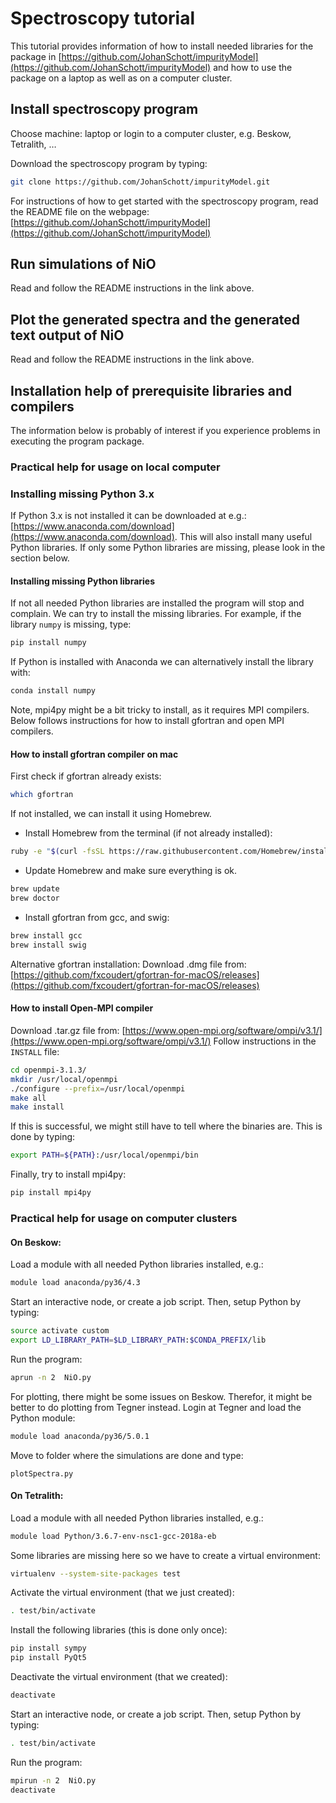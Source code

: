 # Spectroscopy tutorial
This tutorial provides information of how to install needed libraries for the package in [https://github.com/JohanSchott/impurityModel](https://github.com/JohanSchott/impurityModel) and how to use the package on a laptop as well as on a computer cluster.

## Install spectroscopy program
Choose machine: laptop or login to a computer cluster, e.g. Beskow, Tetralith, …

Download the spectroscopy program by typing:
```bash
git clone https://github.com/JohanSchott/impurityModel.git
```
For instructions of how to get started with the spectroscopy program, read the README file on the webpage: 
[https://github.com/JohanSchott/impurityModel](https://github.com/JohanSchott/impurityModel)

## Run simulations of NiO
Read and follow the README instructions in the link above.

## Plot the generated spectra and the generated text output of NiO
Read and follow the README instructions in the link above.

## Installation help of prerequisite libraries and compilers
The information below is probably of interest if you experience problems in executing the program package.

### Practical help for usage on local computer
### Installing missing Python 3.x 
If Python 3.x is not installed it can be downloaded at e.g.: [https://www.anaconda.com/download](https://www.anaconda.com/download). 
This will also install many useful Python libraries. 
If only some Python libraries are missing, please look in the section below.

#### Installing missing Python libraries
If not all needed Python libraries are installed the program will stop and complain.
We can try to install the missing libraries.
For example, if the library `numpy` is missing, type:
```bash
pip install numpy
```
If Python is installed with Anaconda we can alternatively install the library with:
```bash
conda install numpy
```
Note, mpi4py might be a bit tricky to install, as it requires MPI compilers. 
Below follows instructions for how to install gfortran and open MPI compilers.

#### How to install gfortran compiler on mac
First check if gfortran already exists:
```bash
which gfortran
```
If not installed, we can install it using Homebrew.
- Install Homebrew from the terminal (if not already installed):
```bash
ruby -e "$(curl -fsSL https://raw.githubusercontent.com/Homebrew/install/master/install)"
```
- Update Homebrew and make sure everything is ok.
```bash
brew update
brew doctor
```
- Install gfortran from gcc, and swig:
```bash
brew install gcc
brew install swig
```
Alternative gfortran installation: Download .dmg file from:
[https://github.com/fxcoudert/gfortran-for-macOS/releases](https://github.com/fxcoudert/gfortran-for-macOS/releases)
  

#### How to install Open-MPI compiler
Download .tar.gz file from:
[https://www.open-mpi.org/software/ompi/v3.1/](https://www.open-mpi.org/software/ompi/v3.1/)
Follow instructions in the `INSTALL` file:
```bash
cd openmpi-3.1.3/
mkdir /usr/local/openmpi
./configure --prefix=/usr/local/openmpi
make all
make install
```
If this is successful, we might still have to tell where the binaries are.
This is done by typing:
```bash
export PATH=${PATH}:/usr/local/openmpi/bin
```
Finally, try to install mpi4py:
```bash
pip install mpi4py
```





### Practical help for usage on computer clusters
#### On Beskow:
Load a module with all needed Python libraries installed, e.g.:
```bash
module load anaconda/py36/4.3
```
Start an interactive node, or create a job script.
Then, setup Python by typing:
```bash
source activate custom
export LD_LIBRARY_PATH=$LD_LIBRARY_PATH:$CONDA_PREFIX/lib
```
Run the program:
```bash
aprun -n 2  NiO.py 
```

For plotting, there might be some issues on Beskow. 
Therefor, it might be better to do plotting from Tegner instead. 
Login at Tegner and load the Python module:
```bash
module load anaconda/py36/5.0.1 
```
Move to folder where the simulations are done and type:
```
plotSpectra.py
```

#### On Tetralith:
Load a module with all needed Python libraries installed, e.g.:
```bash
module load Python/3.6.7-env-nsc1-gcc-2018a-eb
```
Some libraries are missing here so we have to create a virtual environment:
```bash
virtualenv --system-site-packages test
```
Activate the virtual environment (that we just created):
```bash
. test/bin/activate
```
Install the following libraries (this is done only once):
```bash
pip install sympy
pip install PyQt5
```
Deactivate the virtual environment (that we created):
```bash
deactivate
```
Start an interactive node, or create a job script.
Then, setup Python by typing:
```bash
. test/bin/activate
```
Run the program:
```bash
mpirun -n 2  NiO.py 
deactivate 
```


  












